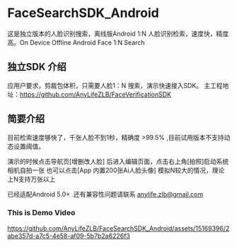 # FaceSearchSDK_Android
 这是独立版本的人脸识别搜索，离线版Android 1:N 人脸识别检索，速度快，精度高。On Device Offline Android Face 1:N Search


## 独立SDK 介绍
  应用户要求，剪裁包体积，只需要人脸1：N 搜索，演示快速接入SDK。
  主工程地址：https://github.com/AnyLifeZLB/FaceVerificationSDK


## 简要介绍
目前检索速度够快了，千张人脸不到1秒，精确度 >99.5% ,目前试用版本不支持动态设置阈值。

演示的时候点击导航页[增删改人脸] 后进入编辑页面，点击右上角[拍照]启动系统相机自拍一张
也可以点击[App 内置200张Ai人脸头像] 模拟N较大的情况，理论上N支持万张以上

已经适配Android 5.0+ .还有兼容性问题请联系 anylife.zlb@gmail.com



### This is Demo Video


https://github.com/AnyLifeZLB/FaceSearchSDK_Android/assets/15169396/2abe357d-a7c5-4e58-af09-5b7b2a6226f3

